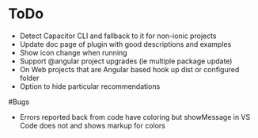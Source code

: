 # ToDo
- Detect Capacitor CLI and fallback to it for non-ionic projects
- Update doc page of plugin with good descriptions and examples
- Show icon change when running
- Support @angular project upgrades (ie multiple package update)
- On Web projects that are Angular based hook up dist or configured folder
- Option to hide particular recommendations

#Bugs
- Errors reported back from code have coloring but showMessage in VS Code does not and shows markup for colors
